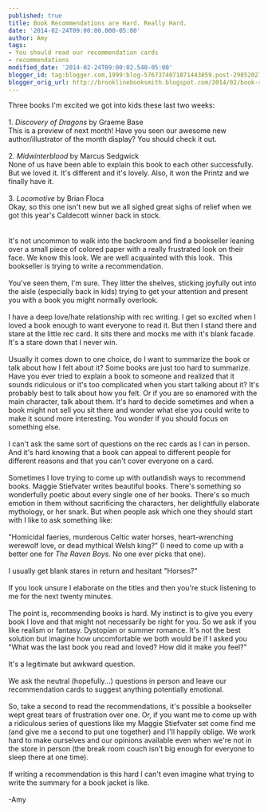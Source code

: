 ```yaml
---
published: true
title: Book Recommendations are Hard. Really Hard.
date: '2014-02-24T09:00:00.000-05:00'
author: Amy
tags:
- You should read our recommendation cards
- recommendations
modified_date: '2014-02-24T09:00:02.540-05:00'
blogger_id: tag:blogger.com,1999:blog-5767374071871443859.post-2985202158311775907
blogger_orig_url: http://brooklinebooksmith.blogspot.com/2014/02/book-recommendations-are-hard-really.html
---
```


Three books I'm excited we got into kids these last two weeks:<br /><br />1. <i>Discovery of Dragons</i> by Graeme Base<br />This is a preview of next month! Have you seen our awesome new author/illustrator of the month display? You should check it out.<br /><br />2. <i>Midwinterblood</i> by Marcus Sedgwick<br />None of us have been able to explain this book to each other successfully. But we loved it. It's different and it's lovely. Also, it won the Printz and we finally have it.<br /><br />3. <i>Locomotive</i> by Brian Floca<br />Okay, so this one isn't new but we all sighed great sighs of relief when we got this year's Caldecott winner back in stock.<br /><br /><br />It's not uncommon to walk into the backroom and find a bookseller leaning over a small piece of colored paper with a really frustrated look on their face. We know this look. We are well acquainted with this look. &nbsp;This bookseller is trying to write a recommendation.<br /><br />You've seen them, I'm sure. They litter the shelves, sticking joyfully out into the aisle (especially back in kids) trying to get your attention and present you with a book you might normally overlook.<br /><br />I have a deep love/hate relationship with rec writing. I get so excited when I loved a book enough to want everyone to read it. But then I stand there and stare at the little rec card. It sits there and mocks me with it's blank facade. It's a stare down that I never win.<br /><br />Usually it comes down to one choice, do I want to summarize the book or talk about how I felt about it? Some books are just too hard to summarize. Have you ever tried to explain a book to someone and realized that it sounds ridiculous or it's too complicated when you start talking about it? It's probably best to talk about how you felt. Or if you are so enamored with the main character, talk about them. It's hard to decide sometimes and when a book might not sell you sit there and wonder what else you could write to make it sound more interesting. You wonder if you should focus on something else.<br /><br />I can't ask the same sort of questions on the rec cards as I can in person. And it's hard knowing that a book can appeal to different people for different reasons and that you can't cover everyone on a card.<br /><br />Sometimes I love trying to come up with outlandish ways to recommend books. Maggie Stiefvater writes beautiful books. There's something so wonderfully poetic about every single one of her books. There's so much emotion in them without sacrificing the characters, her delightfully elaborate mythology, or her snark. But when people ask which one they should start with I like to ask something like:<br /><br />"Homicidal faeries, murderous Celtic water horses, heart-wrenching werewolf love, or dead mythical Welsh king?" (I need to come up with a better one for <i>The Raven Boys.</i> No one ever picks that one).<br /><br />I usually get blank stares in return and hesitant "Horses?"<br /><br />If you look unsure I elaborate on the titles and then you're stuck listening to me for the next twenty minutes.<br /><br />The point is, recommending books is hard. My instinct is to give you every book I love and that might not necessarily be right for you. So we ask if you like realism or fantasy. Dystopian or summer romance. It's not the best solution but imagine how uncomfortable we both would be if I asked you "What was the last book you read and loved? How did it make you feel?"<br /><br />It's a legitimate but awkward question.<br /><br />We ask the neutral (hopefully...) questions in person and leave our recommendation cards to suggest anything potentially emotional.<br /><br />So, take a second to read the recommendations, it's possible a bookseller wept great tears of frustration over one. Or, if you want me to come up with a ridiculous series of questions like my Maggie Stiefvater set come find me (and give me a second to put one together) and I'll happily oblige. We work hard to make ourselves and our opinions available even when we're not in the store in person (the break room couch isn't big enough for everyone to sleep there at one time).<br /><br />If writing a recommendation is this hard I can't even imagine what trying to write the summary for a book jacket is like.<br /><br />-Amy